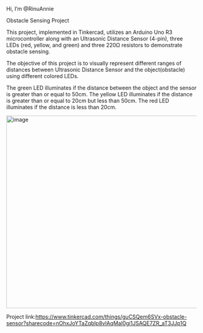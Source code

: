  Hi, I’m @RinuAnnie

Obstacle Sensing Project

This project, implemented in Tinkercad, utilizes an Arduino Uno R3 microcontroller along with an Ultrasonic Distance Sensor (4-pin), three LEDs (red, yellow, and green)
and three 220Ω resistors to demonstrate obstacle sensing.

The objective of this project is to visually represent different ranges of distances between Ultrasonic Distance Sensor and the object(obstacle) using different colored LEDs. 

The green LED illuminates if the distance between the object and the sensor is greater than or equal to 50cm.
The yellow LED illuminates if the distance is greater than or equal to 20cm but less than 50cm.
The red LED illuminates if the distance is less than 20cm.

<img width="509" alt="image" src="https://github.com/RinuAnnie/RinuAnnie/assets/167615247/049ef985-4ff9-4253-8c4b-2f9fee842294">

Project link:https://www.tinkercad.com/things/guCSQem6SVx-obstacle-sensor?sharecode=nOhxJoYTaZqbIp8vlAqMaI0gi1JSAQE7ZR_aT3JJp1Q
